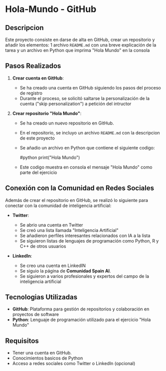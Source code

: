 # Hola-Mundo - GitHub

## Descripcion

Este proyecto consiste en darse de alta en GitHub, crear un repositorio y añadir los elementos: 1 archivo `README.md` con una breve explicación de la tarea y un archivo en Python que imprima "Hola Mundo" en la consola

## Pasos Realizados

1. **Crear cuenta en GitHub**:  
   - Se ha creado una cuenta en GitHub siguiendo los pasos del proceso de registro
   - Durante el proceso, se solicitó saltarse la personalización de la cuenta ("skip personalization") a petición del intructor
   
2. **Crear repositorio "Hola Mundo"**:
   - Se ha creado un nuevo repositorio en GitHub.
   - En el repositorio, se incluyo un archivo `README.md` con la descripcion de este proyecto
   - Se añadio un archivo en Python que contiene el siguiente codigo:
     
     #python
     print("Hola Mundo")
     
   - Este codigo muestra en consola el mensaje "Hola Mundo" como parte del ejercicio

## Conexión con la Comunidad en Redes Sociales

Además de crear el repositorio en GitHub, se realizó lo siguiente para conectar con la comunidad de inteligencia artificial:

- **Twitter**:
   - Se abrio una cuenta en Twitter
   - Se creó una lista llamada "Inteligencia Artificial"
   - Se añadieron perfiles interesantes relacionados con IA a la lista
   - Se siguieron listas de lenguajes de programación como Python, R y C++ de otros usuarios

- **LinkedIn**:
   - Se creo una cuenta en LinkedIN 
   - Se siguio la página de **Comunidad Spain AI**.
   - Se siguieron a varios profesionales y expertos del campo de la inteligencia artificial

## Tecnologias Utilizadas

- **GitHub**: Plataforma para gestión de repositorios y colaboración en proyectos de software
- **Python**: Lenguaje de programación utilizado para el ejercicio "Hola Mundo"

## Requisitos

- Tener una cuenta en GitHub.
- Conocimientos basicos de Python
- Acceso a redes sociales como Twitter o LinkedIn (opcional)
